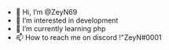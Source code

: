 - 👋 Hi, I’m @ZeyN69
- 👀 I’m interested in development
- 🌱 I’m currently learning php
- 📫 How to reach me on discord !"ZeyN#0001 

<!---
ZeyN69/ZeyN69 is a ✨ special ✨ repository because its `README.md` (this file) appears on your GitHub profile.
You can click the Preview link to take a look at your changes.
--->
